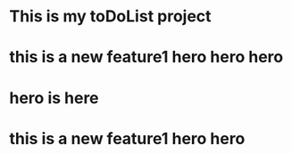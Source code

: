 # This is my toDoList project
# this is a new feature1  hero hero hero
# hero is here
# this is a new feature1 hero hero
